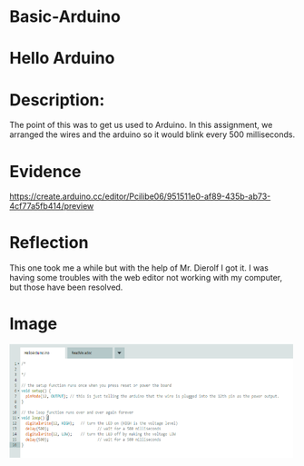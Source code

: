 # Basic-Arduino


# Hello Arduino

# Description: 

The point of this was to get us used to Arduino. In this assignment, we arranged the wires and the arduino so it would blink every 500 milliseconds. 

# Evidence 

https://create.arduino.cc/editor/Pcilibe06/951511e0-af89-435b-ab73-4cf77a5fb414/preview

# Reflection

This one took me a while but with the help of Mr. Dierolf I got it. I was having some troubles with the web editor not working with my computer, but those have been resolved. 

# Image

<img src=images/HelloArduino.png alt=HelloArduinoCode height=200 width=500>
